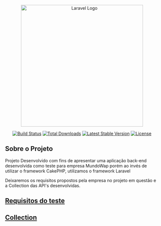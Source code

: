 <p align="center"><a href="https://laravel.com" target="_blank"><img src="https://raw.githubusercontent.com/laravel/art/master/logo-lockup/5%20SVG/2%20CMYK/1%20Full%20Color/laravel-logolockup-cmyk-red.svg" width="400" alt="Laravel Logo"></a></p>

<p align="center">
<a href="https://github.com/laravel/framework/actions"><img src="https://github.com/laravel/framework/workflows/tests/badge.svg" alt="Build Status"></a>
<a href="https://packagist.org/packages/laravel/framework"><img src="https://img.shields.io/packagist/dt/laravel/framework" alt="Total Downloads"></a>
<a href="https://packagist.org/packages/laravel/framework"><img src="https://img.shields.io/packagist/v/laravel/framework" alt="Latest Stable Version"></a>
<a href="https://packagist.org/packages/laravel/framework"><img src="https://img.shields.io/packagist/l/laravel/framework" alt="License"></a>
</p>

## Sobre o Projeto

Projeto Desenvolvido com fins de apresentar uma aplicação back-end desenvolvida como teste para empresa MundoWap porém ao invés de utilizar o framework CakePHP, utilizamos o framework Laravel

Deixaremos os requisitos propostos pela empresa no projeto em questão e a Collection das API's desenvolvidas.


<a href='Teste_-_PHP_Dev_Junior.pdf'>
<h2>Requisitos do teste</h2>

<a href="Teste-wap-backend.postman_collection.json">
<h2>Collection</h2>
